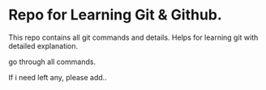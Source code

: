 # Repo for Learning Git & Github.

This repo contains all git commands and details.
Helps for learning git with detailed explanation.

go through all commands.

If i need left any, please add..
